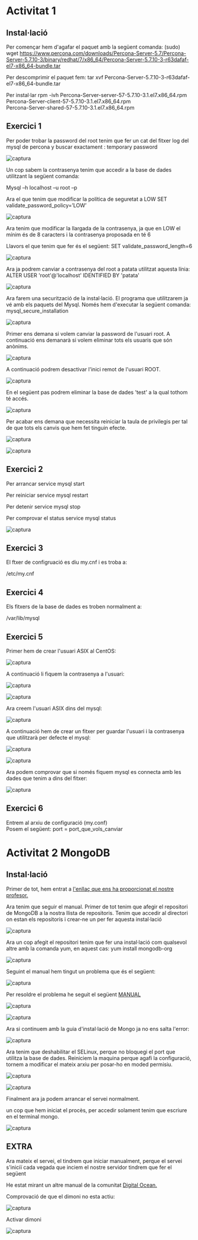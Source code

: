 # Activitat 1

## Instal·lació
Per començar hem d'agafar el paquet amb la següent comanda:
(sudo) wget https://www.percona.com/downloads/Percona-Server-5.7/Percona-Server-5.7.10-3/binary/redhat/7/x86_64/Percona-Server-5.7.10-3-r63dafaf-el7-x86_64-bundle.tar

Per descomprimir el paquet fem: tar xvf Percona-Server-5.7.10-3-r63dafaf-el7-x86_64-bundle.tar

Per instal·lar 
rpm -ivh Percona-Server-server-57-5.7.10-3.1.el7.x86_64.rpm \
Percona-Server-client-57-5.7.10-3.1.el7.x86_64.rpm \
Percona-Server-shared-57-5.7.10-3.1.el7.x86_64.rpm

## Exercici 1

Per poder trobar la password del root tenim que fer un cat del fitxer log del mysql de percona y buscar exactament : temporary password

![captura](https://github.com/Shyrkoon/Base-de-dades/blob/master/Activitat1/Imatges/2017-09-19%2019_26_22-ACtividad1%20Percona%20%5BCorriendo%5D%20-%20Oracle%20VM%20VirtualBox.png)

Un cop sabem la contrasenya tenim que accedir a la base de dades utilitzant la següent comanda:

Mysql –h localhost –u root –p

Ara el que tenim que modificar la política de seguretat a LOW
SET validate_password_policy=’LOW’

![captura](https://github.com/Shyrkoon/Base-de-dades/blob/master/Activitat1/Imatges/Captura2.PNG)

Ara tenim que modificar la llargada de la contrasenya, ja que en LOW el mínim és de 8 caracters i la contrasenya proposada en té 6

Llavors el que tenim que fer és el següent:
SET validate_password_length=6

![captura](https://github.com/Shyrkoon/Base-de-dades/blob/master/Activitat1/Imatges/Captura.PNG)

Ara ja podrem canviar a contrasenya del root a patata utilitzat aquesta línia:
ALTER USER 'root'@'localhost' IDENTIFIED BY 'patata'

![captura](https://github.com/Shyrkoon/Base-de-dades/blob/master/Activitat1/Imatges/Captura3.PNG)


Ara farem una securització de la instal·lació.
El programa que utilitzarem ja vé amb els paquets del Mysql. Només hem d'executar la següent comanda: mysql_secure_installation

![captura](https://github.com/Shyrkoon/Base-de-dades/blob/master/Activitat1/Imatges/Securitzacio1.PNG)

Primer ens demana si volem canviar la password de l'usuari root.
A continuació ens demanarà si volem eliminar tots els usuaris que són anònims.

![captura](https://github.com/Shyrkoon/Base-de-dades/blob/master/Activitat1/Imatges/Securitzacio2.PNG)

A continuació podrem desactivar l'inici remot de l'usuari ROOT.

![captura](https://github.com/Shyrkoon/Base-de-dades/blob/master/Activitat1/Imatges/Securitzacio3.PNG)

En el següent pas podrem eliminar la base de dades 'test' a la qual tothom té accés. 

![captura](https://github.com/Shyrkoon/Base-de-dades/blob/master/Activitat1/Imatges/Securitzacio4.PNG)

Per acabar ens demana que necessita reiniciar la taula de privilegis per tal de que tots els canvis que hem fet tinguin efecte.

![captura](https://github.com/Shyrkoon/Base-de-dades/blob/master/Activitat1/Imatges/Securitzacio5.PNG)

![captura](https://github.com/Shyrkoon/Base-de-dades/blob/master/Activitat1/Imatges/Securitzacio6.PNG)



## Exercici 2
Per arrancar
  service mysql start

Per reiniciar
  service mysql restart
  
Per detenir
  service mysql stop
 
Per comprovar el status
  service mysql status
  
![captura](https://github.com/Shyrkoon/Base-de-dades/blob/master/Activitat1/Imatges/2017-09-19%2019_07_48-ACtividad1%20Percona%20%5BCorriendo%5D%20-%20Oracle%20VM%20VirtualBox.png)

## Exercici 3

El ftxer de configruació es diu my.cnf i es troba a:

/etc/my.cnf

## Exercici 4

Els fitxers de la base de dades es troben normalment a:

/var/lib/mysql

## Exercici 5

Primer hem de crear l'usuari ASIX al CentOS:

![captura](https://github.com/Shyrkoon/Base-de-dades/blob/master/Activitat1/Imatges/ex%205-1.png)

A continuació li fiquem la contrasenya a l'usuari:

![captura](https://github.com/Shyrkoon/Base-de-dades/blob/master/Activitat1/Imatges/ex%205-2.png)

![captura](https://github.com/Shyrkoon/Base-de-dades/blob/master/Activitat1/Imatges/ex%205-3.png)

Ara creem l'usuari ASIX dins del mysql:

![captura](https://github.com/Shyrkoon/Base-de-dades/blob/master/Activitat1/Imatges/ex%205-4.png)

A continuació hem de crear un fitxer per guardar l'usuari i la contrasenya que utilitzarà per defecte el mysql:

![captura](https://github.com/Shyrkoon/Base-de-dades/blob/master/Activitat1/Imatges/ex%205-5.png)

![captura](https://github.com/Shyrkoon/Base-de-dades/blob/master/Activitat1/Imatges/ex%205-6.png)

Ara podem comprovar que si només fiquem mysql es connecta amb les dades que tenim a dins del fitxer:

![captura](https://github.com/Shyrkoon/Base-de-dades/blob/master/Activitat1/Imatges/ex%205-7.png)

## Exercici 6

Entrem al arxiu de configuració (my.conf) <br />
Posem el següent: port = port_que_vols_canviar


# Activitat 2 MongoDB

## Instal·lació

Primer de tot, hem entrat a [l'enllaç que ens ha proporcionat el nostre profesor.](https://docs.mongodb.com/master/tutorial/install-mongodb-on-red-hat/)

Ara tenim que seguir el manual. Primer de tot tenim que afegir el repositori de MongoDB a la nostra llista de repositoris. Tenim que accedir al directori on estan els repositoris i crear-ne un per fer aquesta instal·lació

![captura](https://github.com/Shyrkoon/Base-de-dades/blob/master/Activitat1/Imatges/1%20repo.png)

Ara un cop afegit el repositori tenim que fer una instal·lació com qualsevol altre amb la comanda yum, en aquest cas:
yum install mongodb-org

![captura](https://github.com/Shyrkoon/Base-de-dades/blob/master/Activitat1/Imatges/2-1%20install.png)

Seguint el manual hem tingut un problema que és el següent:

![captura](https://github.com/Shyrkoon/Base-de-dades/blob/master/Activitat1/Imatges/3%20semanage.png)

Per resoldre el problema he seguit el següent [MANUAL](https://www.ostechnix.com/linux-troubleshooting-semanage-command-not-found-in-centos-7rhel-7/)

![captura](https://github.com/Shyrkoon/Base-de-dades/blob/master/Activitat1/Imatges/3-1%20semanage.png)

![captura](https://github.com/Shyrkoon/Base-de-dades/blob/master/Activitat1/Imatges/3-2%20ssemanage.png)

Ara si continuem amb la guia d'instal·lació de Mongo ja no ens salta l'error:

![captura](https://github.com/Shyrkoon/Base-de-dades/blob/master/Activitat1/Imatges/4%20semanage.png)

Ara tenim que deshabilitar el SELinux, perque no bloquegi el port que utilitza la base de dades. Reiniciem la maquina perque agafi la configuració, tornem a modificar el mateix arxiu per posar-ho en moded permisiu.

![captura](https://github.com/Shyrkoon/Base-de-dades/blob/master/Activitat1/Imatges/5%20selinux%20disa.png)

![captura](https://github.com/Shyrkoon/Base-de-dades/blob/master/Activitat1/Imatges/6%20selinux%20permi.png)

Finalment ara ja podem arrancar el servei normalment.

un cop que hem iniciat el procès, per accedir solament tenim que escriure en el terminal mongo.

![captura](https://github.com/Shyrkoon/Base-de-dades/blob/master/Activitat1/Imatges/8%20entrar%20al%20mongo.png)

## EXTRA

Ara mateix el servei, el tindrem que iniciar manualment, perque el servei s'iniciï cada vegada que inciem el nostre servidor tindrem que fer el següent

He estat mirant un altre manual de la comunitat [Digital Ocean.](https://www.digitalocean.com/community/tutorials/how-to-install-mongodb-on-centos-7)

Comprovació de que el dimoni no esta actiu:

![captura](https://github.com/Shyrkoon/Base-de-dades/blob/master/Activitat1/Imatges/9%20extra%20servicio.png)

Activar dimoni

![captura](https://github.com/Shyrkoon/Base-de-dades/blob/master/Activitat1/Imatges/9-1%20extra%20servicio%20automatico.png)






